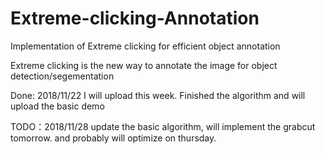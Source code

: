 # Extreme-clicking-Annotation
Implementation of Extreme clicking for efficient object annotation 

Extreme clicking is the new way to annotate the image for object detection/segementation

Done: 2018/11/22 I will upload this week. Finished the algorithm and will upload the basic demo 

TODO：2018/11/28 update the basic algorithm, will implement the grabcut tomorrow. and probably will optimize on thursday.

